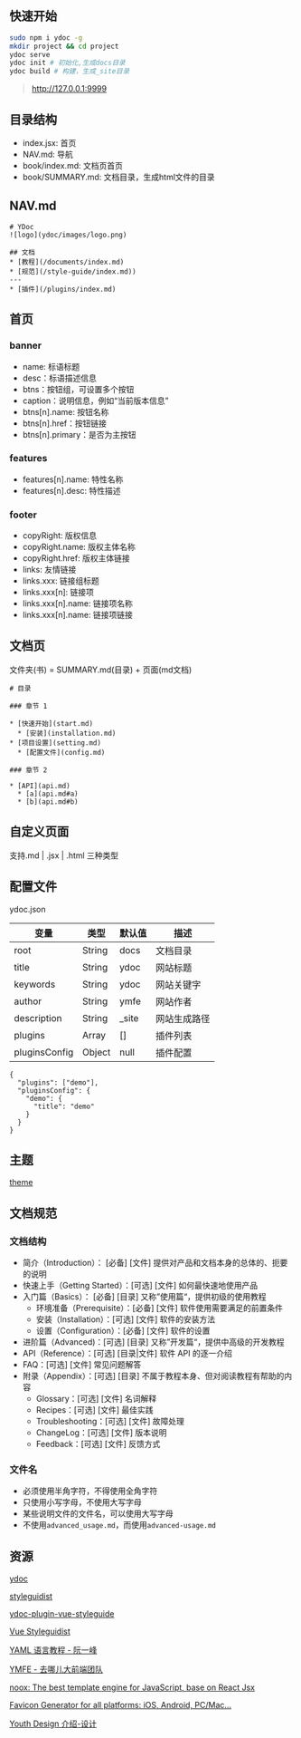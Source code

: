 ## 快速开始

```bash
sudo npm i ydoc -g
mkdir project && cd project
ydoc serve
ydoc init # 初始化,生成docs目录
ydoc build # 构建，生成_site目录
```
> http://127.0.0.1:9999

## 目录结构

- index.jsx: 首页
- NAV.md: 导航
- book/index.md: 文档页首页
- book/SUMMARY.md: 文档目录，生成html文件的目录

## NAV.md

```
# YDoc
![logo](ydoc/images/logo.png)

## 文档
* [教程](/documents/index.md)
* [规范](/style-guide/index.md))
---
* [插件](/plugins/index.md)
```

## 首页

### banner

- name: 标语标题
- desc：标语描述信息
- btns：按钮组，可设置多个按钮
- caption：说明信息，例如“当前版本信息”
- btns[n].name: 按钮名称
- btns[n].href：按钮链接
- btns[n].primary：是否为主按钮

### features

- features[n].name: 特性名称
- features[n].desc: 特性描述

### footer

- copyRight: 版权信息
- copyRight.name: 版权主体名称
- copyRight.href: 版权主体链接
- links: 友情链接
- links.xxx: 链接组标题
- links.xxx[n]: 链接项
- links.xxx[n].name: 链接项名称
- links.xxx[n].name: 链接项链接

## 文档页

文件夹(书) = SUMMARY.md(目录) + 页面(md文档)

```
# 目录

### 章节 1

* [快速开始](start.md)
  * [安装](installation.md)
* [项目设置](setting.md)
  * [配置文件](config.md)

### 章节 2

* [API](api.md)
  * [a](api.md#a)
  * [b](api.md#b)
```

## 自定义页面

支持.md | .jsx | .html 三种类型

## 配置文件

ydoc.json

|变量| 类型 | 默认值 | 描述 |
| --- | --- | --- | --- |
| root  | String | docs | 文档目录 |
| title | String | ydoc | 网站标题 |
| keywords | String | ydoc|  网站关键字|
| author | String |  ymfe | 网站作者 |
| description | String | \_site | 网站生成路径 |
| plugins | Array  | [] |插件列表  |
| pluginsConfig | Object |null |插件配置 |

```
{
  "plugins": ["demo"],
  "pluginsConfig": {
    "demo": {
      "title": "demo"
    }
  }
}
```
## 主题

[theme](https://github.com/YMFE/ydoc/tree/master/theme)

## 文档规范

### 文档结构

- 简介（Introduction）： [必备] [文件] 提供对产品和文档本身的总体的、扼要的说明
- 快速上手（Getting Started）：[可选] [文件] 如何最快速地使用产品
- 入门篇（Basics）： [必备] [目录] 又称”使用篇“，提供初级的使用教程
	- 环境准备（Prerequisite）：[必备] [文件] 软件使用需要满足的前置条件
	- 安装（Installation）：[可选] [文件] 软件的安装方法
	- 设置（Configuration）：[必备] [文件] 软件的设置
- 进阶篇（Advanced)：[可选] [目录] 又称”开发篇“，提供中高级的开发教程
- API（Reference）：[可选] [目录|文件] 软件 API 的逐一介绍
- FAQ：[可选] [文件] 常见问题解答
- 附录（Appendix）：[可选] [目录] 不属于教程本身、但对阅读教程有帮助的内容
	- Glossary：[可选] [文件] 名词解释
	- Recipes：[可选] [文件] 最佳实践
	- Troubleshooting：[可选] [文件] 故障处理
	- ChangeLog：[可选] [文件] 版本说明
	- Feedback：[可选] [文件] 反馈方式

### 文件名

- 必须使用半角字符，不得使用全角字符
- 只使用小写字母，不使用大写字母
- 某些说明文件的文件名，可以使用大写字母
- 不使用`advanced_usage.md`，而使用`advanced-usage.md`

## 资源

[ydoc](https://ydoc.ymfe.org/index.html)

[styleguidist](https://github.com/styleguidist/react-styleguidist)

[ydoc-plugin-vue-styleguide](https://www.npmjs.com/package/ydoc-plugin-vue-styleguide)

[Vue Styleguidist](https://github.com/vue-styleguidist)

[YAML 语言教程 - 阮一峰](http://www.ruanyifeng.com/blog/2016/07/yaml.html)

[YMFE - 去哪儿大前端团队](https://ymfe.org/projects.html)

[noox: The best template engine for JavaScript, base on React Jsx](https://github.com/hellosean1025/noox)

[Favicon Generator for all platforms: iOS, Android, PC/Mac...](https://realfavicongenerator.net/)

[Youth Design 介绍-设计](https://ued.qunar.com/youth-design/design/index.html)
